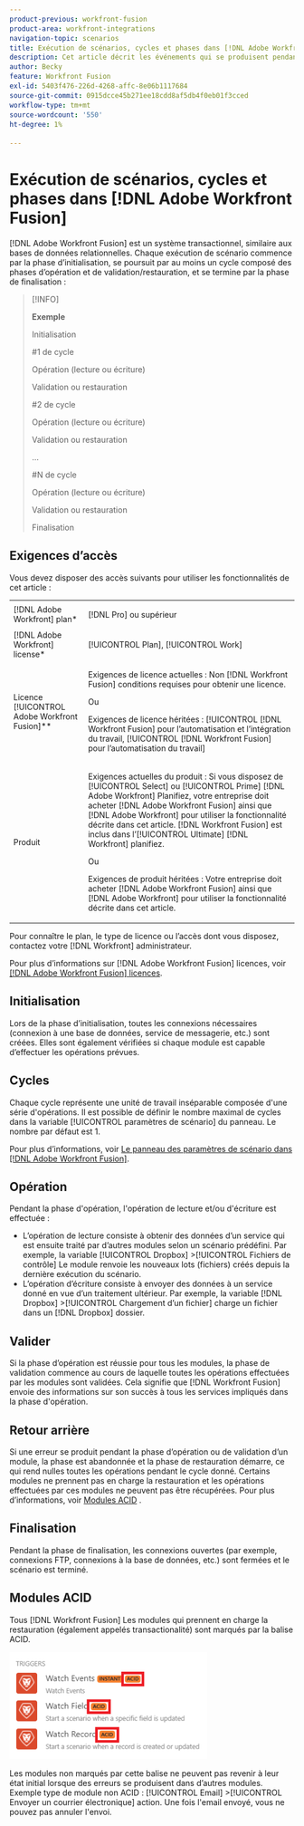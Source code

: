 ```yaml
---
product-previous: workfront-fusion
product-area: workfront-integrations
navigation-topic: scenarios
title: Exécution de scénarios, cycles et phases dans [!DNL Adobe Workfront Fusion]
description: Cet article décrit les événements qui se produisent pendant une [!DNL Adobe Workfront Fusion] est en cours d’exécution (initialisation, opérations, validations et restaurations, par exemple).
author: Becky
feature: Workfront Fusion
exl-id: 5403f476-226d-4268-affc-8e06b1117684
source-git-commit: 0915dcce45b271ee18cdd8af5db4f0eb01f3cced
workflow-type: tm+mt
source-wordcount: '550'
ht-degree: 1%

---
```


# Exécution de scénarios, cycles et phases dans [!DNL Adobe Workfront Fusion]

[!DNL Adobe Workfront Fusion] est un système transactionnel, similaire aux bases de données relationnelles. Chaque exécution de scénario commence par la phase d’initialisation, se poursuit par au moins un cycle composé des phases d’opération et de validation/restauration, et se termine par la phase de finalisation :

>[!INFO]
>
>**Exemple**
>
>Initialisation
>
>#1 de cycle
>
>Opération (lecture ou écriture)
>
>Validation ou restauration
>
>#2 de cycle
>
>Opération (lecture ou écriture)
>
>Validation ou restauration
>
>...
>
>#N de cycle
>
>Opération (lecture ou écriture)
>
>Validation ou restauration
>
>Finalisation

## Exigences d’accès

Vous devez disposer des accès suivants pour utiliser les fonctionnalités de cet article :

<table style="table-layout:auto"> 
 <col> 
 <col> 
 <tbody> 
  <tr> 
    <td role="rowheader">[!DNL Adobe Workfront] plan*</td> 
   <td> <p>[!DNL Pro] ou supérieur</p> </td> 
  </tr> 
  <tr data-mc-conditions=""> 
   <td role="rowheader">[!DNL Adobe Workfront] license*</td> 
   <td> <p>[!UICONTROL Plan], [!UICONTROL Work]</p> </td> 
  </tr> 
  <tr> 
   <td role="rowheader">Licence [!UICONTROL Adobe Workfront Fusion]**</td> 
  <td>
   <p>Exigences de licence actuelles : Non [!DNL Workfront Fusion] conditions requises pour obtenir une licence.</p>
   <p>Ou</p>
   <p>Exigences de licence héritées : [!UICONTROL [!DNL Workfront Fusion] pour l’automatisation et l’intégration du travail, [!UICONTROL [!DNL Workfront Fusion] pour l’automatisation du travail]</p>
   </td>  
  </tr> 
  <tr> 
   <td role="rowheader">Produit</td> 
   <td>
   <p>Exigences actuelles du produit : Si vous disposez de [!UICONTROL Select] ou [!UICONTROL Prime] [!DNL Adobe Workfront] Planifiez, votre entreprise doit acheter [!DNL Adobe Workfront Fusion] ainsi que [!DNL Adobe Workfront] pour utiliser la fonctionnalité décrite dans cet article. [!DNL Workfront Fusion] est inclus dans l’[!UICONTROL Ultimate] [!DNL Workfront] planifiez.</p>
   <p>Ou</p>
   <p>Exigences de produit héritées : Votre entreprise doit acheter [!DNL Adobe Workfront Fusion] ainsi que [!DNL Adobe Workfront] pour utiliser la fonctionnalité décrite dans cet article.</p>
   </td> 
  </tr> 
 </tbody> 
</table>

Pour connaître le plan, le type de licence ou l’accès dont vous disposez, contactez votre [!DNL Workfront] administrateur.

Pour plus d’informations sur [!DNL Adobe Workfront Fusion] licences, voir [[!DNL Adobe Workfront Fusion] licences](../../workfront-fusion/get-started/license-automation-vs-integration.md).

## Initialisation

Lors de la phase d’initialisation, toutes les connexions nécessaires (connexion à une base de données, service de messagerie, etc.) sont créées. Elles sont également vérifiées si chaque module est capable d’effectuer les opérations prévues.

## Cycles

Chaque cycle représente une unité de travail inséparable composée d&#39;une série d&#39;opérations. Il est possible de définir le nombre maximal de cycles dans la variable [!UICONTROL paramètres de scénario] du panneau. Le nombre par défaut est 1.

Pour plus d’informations, voir [Le panneau des paramètres de scénario dans [!DNL Adobe Workfront Fusion]](../../workfront-fusion/scenarios/scenario-settings-panel.md).

## Opération

Pendant la phase d&#39;opération, l&#39;opération de lecture et/ou d&#39;écriture est effectuée :

* L’opération de lecture consiste à obtenir des données d’un service qui est ensuite traité par d’autres modules selon un scénario prédéfini. Par exemple, la variable [!UICONTROL Dropbox] >[!UICONTROL Fichiers de contrôle] Le module renvoie les nouveaux lots (fichiers) créés depuis la dernière exécution du scénario.
* L’opération d’écriture consiste à envoyer des données à un service donné en vue d’un traitement ultérieur. Par exemple, la variable [!DNL Dropbox] >[!UICONTROL Chargement d’un fichier] charge un fichier dans un [!DNL Dropbox] dossier.

## Valider

Si la phase d’opération est réussie pour tous les modules, la phase de validation commence au cours de laquelle toutes les opérations effectuées par les modules sont validées. Cela signifie que [!DNL Workfront Fusion] envoie des informations sur son succès à tous les services impliqués dans la phase d&#39;opération.

## Retour arrière

Si une erreur se produit pendant la phase d’opération ou de validation d’un module, la phase est abandonnée et la phase de restauration démarre, ce qui rend nulles toutes les opérations pendant le cycle donné. Certains modules ne prennent pas en charge la restauration et les opérations effectuées par ces modules ne peuvent pas être récupérées. Pour plus d’informations, voir [Modules ACID](#acid-modules) .

## Finalisation

Pendant la phase de finalisation, les connexions ouvertes (par exemple, connexions FTP, connexions à la base de données, etc.) sont fermées et le scénario est terminé.

## Modules ACID

Tous [!DNL Workfront Fusion] Les modules qui prennent en charge la restauration (également appelés transactionalité) sont marqués par la balise ACID.

![](assets/acid-modules-350x189.png)

Les modules non marqués par cette balise ne peuvent pas revenir à leur état initial lorsque des erreurs se produisent dans d’autres modules. Exemple type de module non ACID : [!UICONTROL Email] >[!UICONTROL Envoyer un courrier électronique] action. Une fois l&#39;email envoyé, vous ne pouvez pas annuler l&#39;envoi.

